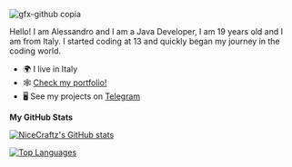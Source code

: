 
![gfx-github copia](https://github.com/nicecraftz/NiceCraftz/assets/47219477/adbb83d9-a3d2-45c5-b23f-c27c60d499b0)

Hello! I am Alessandro and I am a Java Developer, I am 19 years old and I am from Italy. I started coding at 13 and quickly began my journey in the coding world.

* 🌍  I live in Italy
* 🕸️ [Check my portfolio!](https://alessandrocalista.it)
* 🖥️  See my projects on [Telegram](http://t.me/CraftzLounge)

<b>My GitHub Stats</b>

<a href="http://www.github.com/NiceCraftz"><img src="https://github-readme-stats.vercel.app/api?username=NiceCraftz&show_icons=true&hide=&count_private=true&title_color=a855f7&text_color=ffffff&icon_color=0891b2&bg_color=171717&hide_border=true&show_icons=true" alt="NiceCraftz's GitHub stats" /></a>

<a href="https://github.com/NiceCraftz" align="left"><img src="https://github-readme-stats.vercel.app/api/top-langs/?username=NiceCraftz&langs_count=10&title_color=a855f7&text_color=ffffff&icon_color=0891b2&bg_color=171717&hide_border=true&locale=en&custom_title=Top%20%Languages" alt="Top Languages" /></a>
